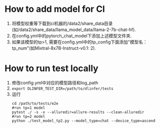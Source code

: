 # How to add model for CI
1. 将模型权重等下载到ci机器的/data2/share_data目录(如/data2/share_data/llama_model_data/llama-2-7b-chat-hf).  
2. 在config.yml中的pytorch_chat_model下添加上述模型文件夹.   
3. 如果该模型的tp>1, 需要在config.yml中的tp_config下面添加"模型名：tp_num"(如Mixtral-8x7B-Instruct-v0.1: 2).  

# How to run test locally
1. 修改config.yml中对应的模型路径和log_path
2. `export DLINFER_TEST_DIR=/path/to/dlinfer/tests`
3. 运行
   ```
   cd /path/to/tests/e2e
   #run tp=1 model
   pytest ./ -s -x --alluredir=allure-results --clean-alluredir
   #run tp=2 model
   python ./test_model_tp2.py --model_type=chat --device_type=ascend
   ```
